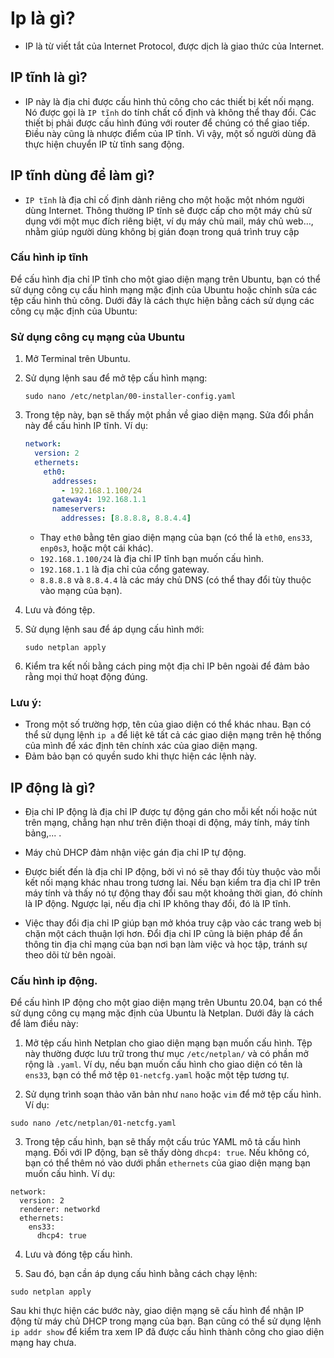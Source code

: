 # Ip là gì?

- IP là từ viết tắt của Internet Protocol, được dịch là giao thức của Internet.

## IP tĩnh là gì?

- IP này là địa chỉ được cấu hình thủ công cho các thiết bị kết nối mạng. Nó được gọi là `IP tĩnh` do tính chất cố định và không thể thay đổi. Các thiết bị phải được cấu hình đúng với router để chúng có thể giao tiếp. Điều này cũng là nhược điểm của IP tĩnh. Vì vậy, một số người dùng đã thực hiện chuyển IP từ tĩnh sang động.

## IP tĩnh dùng để làm gì?

- `IP tĩnh` là địa chỉ cố định dành riêng cho một hoặc một nhóm người dùng Internet. Thông thường IP tĩnh sẽ được cấp cho một máy chủ sử dụng với một mục đích riêng biệt, ví dụ máy chủ mail, máy chủ web…, nhằm giúp người dùng không bị gián đoạn trong quá trình truy cập

### Cấu hình ip tĩnh

Để cấu hình địa chỉ IP tĩnh cho một giao diện mạng trên Ubuntu, bạn có thể sử dụng công cụ cấu hình mạng mặc định của Ubuntu hoặc chỉnh sửa các tệp cấu hình thủ công. Dưới đây là cách thực hiện bằng cách sử dụng các công cụ mặc định của Ubuntu:

### Sử dụng công cụ mạng của Ubuntu

1. Mở Terminal trên Ubuntu.

2. Sử dụng lệnh sau để mở tệp cấu hình mạng:
   ```
   sudo nano /etc/netplan/00-installer-config.yaml
   ```

3. Trong tệp này, bạn sẽ thấy một phần về giao diện mạng. Sửa đổi phần này để cấu hình IP tĩnh. Ví dụ:
   ```yaml
   network:
     version: 2
     ethernets:
       eth0:
         addresses:
           - 192.168.1.100/24
         gateway4: 192.168.1.1
         nameservers:
           addresses: [8.8.8.8, 8.8.4.4]
   ```

   - Thay `eth0` bằng tên giao diện mạng của bạn (có thể là `eth0`, `ens33`, `enp0s3`, hoặc một cái khác).
   - `192.168.1.100/24` là địa chỉ IP tĩnh bạn muốn cấu hình.
   - `192.168.1.1` là địa chỉ của cổng gateway.
   - `8.8.8.8` và `8.8.4.4` là các máy chủ DNS (có thể thay đổi tùy thuộc vào mạng của bạn).

4. Lưu và đóng tệp.

5. Sử dụng lệnh sau để áp dụng cấu hình mới:
   ```
   sudo netplan apply
   ```

6. Kiểm tra kết nối bằng cách ping một địa chỉ IP bên ngoài để đảm bảo rằng mọi thứ hoạt động đúng.

### Lưu ý:
- Trong một số trường hợp, tên của giao diện có thể khác nhau. Bạn có thể sử dụng lệnh `ip a` để liệt kê tất cả các giao diện mạng trên hệ thống của mình để xác định tên chính xác của giao diện mạng.
- Đảm bảo bạn có quyền sudo khi thực hiện các lệnh này.

## IP động là gì?

- Địa chỉ IP động là địa chỉ IP được tự động gán cho mỗi kết nối hoặc nút trên mạng, chẳng hạn như trên điện thoại di động, máy tính, máy tính bảng,... .

- Máy chủ DHCP đảm nhận việc gán địa chỉ IP tự động.

- Được biết đến là địa chỉ IP động, bởi vì nó sẽ thay đổi tùy thuộc vào mỗi kết nối mạng khác nhau trong tương lai. Nếu bạn kiểm tra địa chỉ IP trên máy tính và thấy nó tự động thay đổi sau một khoảng thời gian, đó chính là IP động. Ngược lại, nếu địa chỉ IP không thay đổi, đó là IP tĩnh.

- Việc thay đổi địa chỉ IP giúp bạn mở khóa truy cập vào các trang web bị chặn một cách thuận lợi hơn. Đổi địa chỉ IP cũng là biện pháp để ẩn thông tin địa chỉ mạng của bạn nơi bạn làm việc và học tập, tránh sự theo dõi từ bên ngoài.

### Cấu hình ip động.

Để cấu hình IP động cho một giao diện mạng trên Ubuntu 20.04, bạn có thể sử dụng công cụ mạng mặc định của Ubuntu là Netplan. Dưới đây là cách để làm điều này:

1. Mở tệp cấu hình Netplan cho giao diện mạng bạn muốn cấu hình. Tệp này thường được lưu trữ trong thư mục `/etc/netplan/` và có phần mở rộng là `.yaml`. Ví dụ, nếu bạn muốn cấu hình cho giao diện có tên là `ens33`, bạn có thể mở tệp `01-netcfg.yaml` hoặc một tệp tương tự.

2. Sử dụng trình soạn thảo văn bản như `nano` hoặc `vim` để mở tệp cấu hình. Ví dụ:

```
sudo nano /etc/netplan/01-netcfg.yaml
```

3. Trong tệp cấu hình, bạn sẽ thấy một cấu trúc YAML mô tả cấu hình mạng. Đối với IP động, bạn sẽ thấy dòng `dhcp4: true`. Nếu không có, bạn có thể thêm nó vào dưới phần `ethernets` của giao diện mạng bạn muốn cấu hình. Ví dụ:

```
network:
  version: 2
  renderer: networkd
  ethernets:
    ens33:
      dhcp4: true
```

4. Lưu và đóng tệp cấu hình.

5. Sau đó, bạn cần áp dụng cấu hình bằng cách chạy lệnh:

```
sudo netplan apply
```

Sau khi thực hiện các bước này, giao diện mạng sẽ cấu hình để nhận IP động từ máy chủ DHCP trong mạng của bạn. Bạn cũng có thể sử dụng lệnh `ip addr show` để kiểm tra xem IP đã được cấu hình thành công cho giao diện mạng hay chưa.